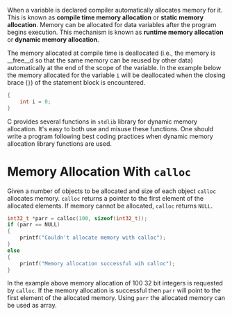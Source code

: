 When a variable is declared compiler automatically allocates memory for it. This is known as **compile time memory allocation** or **static memory allocation**. Memory can be allocated for data variables after the program begins execution. This mechanism is known as **runtime memory allocation** or **dynamic memory allocation**.

The memory allocated at compile time is deallocated (i.e., the memory is __free__d so that the same memory can be reused by other data) automatically at the end of the scope of the variable. In the example below the memory allocated for the variable `i` will be deallocated when the closing brace (`}`) of the statement block is encountered.

```C
{
    int i = 0;
}
```

C provides several functions in `stdlib` library for dynamic memory allocation. It's easy to both use and misuse these functions. One should write a program following best coding practices when dynamic memory allocation library functions are used.

# Memory Allocation With `calloc`

Given a number of objects to be allocated and size of each object `calloc` allocates memory. `calloc` returns a pointer to the first element of the allocated elements. If memory cannot be allocated, `calloc` returns `NULL`.

```C
int32_t *parr = calloc(100, sizeof(int32_t));
if (parr == NULL)
{
	printf("Couldn't allocate memory with calloc");
}
else
{
	printf("Memory allocation successful wih calloc");
}
```

In the example above memory allocation of 100 32 bit integers is requested by `calloc`. If the memory allocation is successful then `parr` will point to the first element of the allocated memory. Using `parr` the allocated memory can be used as array.
